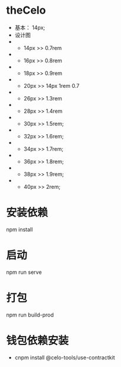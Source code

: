# theCelo 
- 基本： 14px; 
- 设计图
- - 14px   >>  0.7rem
- - 16px   >>  0.8rem
- - 18px   >>  0.9rem
- - 20px   >>  14px   1rem     0.7
- - 26px   >>  1.3rem
- - 28px   >>  1.4rem
- - 30px   >>  1.5rem;
- - 32px   >>  1.6rem;
- - 34px   >>  1.7rem;
- - 36px   >>  1.8rem;
- - 38px   >>  1.9rem;
- - 40px   >>  2rem;

# 安装依赖
npm install

# 启动
npm run serve

# 打包
npm run build-prod

# 钱包依赖安装
- cnpm install @celo-tools/use-contractkit

